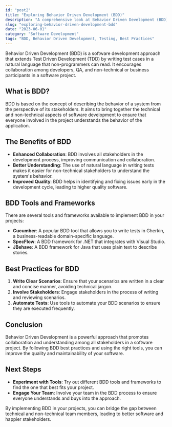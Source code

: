 ```yaml
---
id: "post2"
title: "Exploring Behavior Driven Development (BDD)"
description: "A comprehensive look at Behavior Driven Development (BDD), its benefits, and best practices."
slug: "exploring-behavior-driven-development-bdd"
date: "2023-06-01"
category: "Software Development"
tags: "BDD, Behavior Driven Development, Testing, Best Practices"
---
```


Behavior Driven Development (BDD) is a software development approach that extends Test Driven Development (TDD) by writing test cases in a natural language that non-programmers can read. It encourages collaboration among developers, QA, and non-technical or business participants in a software project.

## What is BDD?

BDD is based on the concept of describing the behavior of a system from the perspective of its stakeholders. It aims to bring together the technical and non-technical aspects of software development to ensure that everyone involved in the project understands the behavior of the application.

## The Benefits of BDD

- **Enhanced Collaboration**: BDD involves all stakeholders in the development process, improving communication and collaboration.
- **Better Understanding**: The use of natural language in writing tests makes it easier for non-technical stakeholders to understand the system's behavior.
- **Improved Quality**: BDD helps in identifying and fixing issues early in the development cycle, leading to higher quality software.

## BDD Tools and Frameworks

There are several tools and frameworks available to implement BDD in your projects:

- **Cucumber**: A popular BDD tool that allows you to write tests in Gherkin, a business-readable domain-specific language.
- **SpecFlow**: A BDD framework for .NET that integrates with Visual Studio.
- **JBehave**: A BDD framework for Java that uses plain text to describe stories.

## Best Practices for BDD

1. **Write Clear Scenarios**: Ensure that your scenarios are written in a clear and concise manner, avoiding technical jargon.
2. **Involve Stakeholders**: Engage stakeholders in the process of writing and reviewing scenarios.
3. **Automate Tests**: Use tools to automate your BDD scenarios to ensure they are executed frequently.

## Conclusion

Behavior Driven Development is a powerful approach that promotes collaboration and understanding among all stakeholders in a software project. By following BDD best practices and using the right tools, you can improve the quality and maintainability of your software.

## Next Steps

- **Experiment with Tools**: Try out different BDD tools and frameworks to find the one that best fits your project.
- **Engage Your Team**: Involve your team in the BDD process to ensure everyone understands and buys into the approach.

By implementing BDD in your projects, you can bridge the gap between technical and non-technical team members, leading to better software and happier stakeholders.
